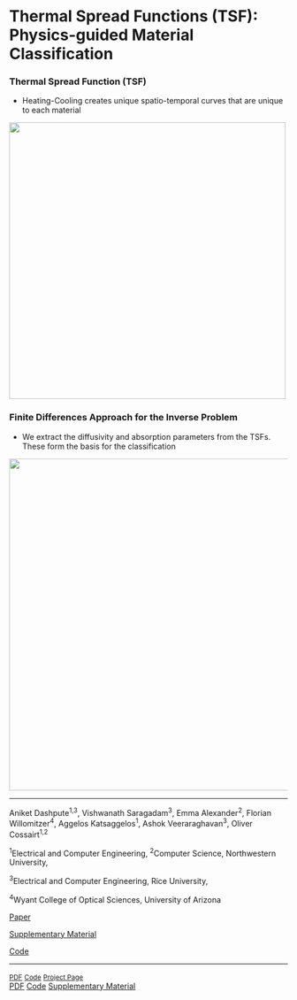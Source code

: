 # Thermal Spread Functions (TSF): Physics-guided Material Classification

### Thermal Spread Function (TSF)

- Heating-Cooling creates unique spatio-temporal curves that are unique to each material

<p float="middle">
  <img src="https://github.com/aniketdashpute/TSF/assets/52461513/041d3de1-faf4-4059-8aca-8082ad814138" width = 500/>
</p>

### Finite Differences Approach for the Inverse Problem

- We extract the diffusivity and absorption parameters from the TSFs. These form the basis for the classification

<p float="middle">
  <img src="https://github.com/aniketdashpute/TSF/assets/52461513/5b42c069-efa1-4bbd-a591-afbd5905c609" width = 600/>
</p>

------------------------------

Aniket Dashpute<sup>1,3</sup>, Vishwanath Saragadam<sup>3</sup>, Emma Alexander<sup>2</sup>, Florian Willomitzer<sup>4</sup>, Aggelos Katsaggelos<sup>1</sup>, Ashok Veeraraghavan<sup>3</sup>, Oliver Cossairt<sup>1,2</sup>

<sup>1</sup>Electrical and Computer Engineering, <sup>2</sup>Computer Science, Northwestern University,

<sup>3</sup>Electrical and Computer Engineering, Rice University,

<sup>4</sup>Wyant College of Optical Sciences, University of Arizona


[Paper](https://openaccess.thecvf.com/content/CVPR2023/papers/Dashpute_Thermal_Spread_Functions_TSF_Physics-Guided_Material_Classification_CVPR_2023_paper.pdf)

[Supplementary Material](https://openaccess.thecvf.com/content/CVPR2023/supplemental/Dashpute_Thermal_Spread_Functions_CVPR_2023_supplemental.pdf)

[Code](https://github.com/aniketdashpute/TSF)

------------------------------

<div class="links">
      <a href="https://openaccess.thecvf.com/content/CVPR2023/papers/Dashpute_Thermal_Spread_Functions_TSF_Physics-Guided_Material_Classification_CVPR_2023_paper.pdf" class="btn btn-lg z-depth-0" role="button" target="_blank" style="font-size:12px;">PDF</a>
      <a href="https://github.com/aniketdashpute/TSF" class="btn btn-lg" role="button" target="_blank" style="font-size:12px;">Code</a>
      <a href="https://aniketdashpute.github.io/TSF/" class="btn btn-lg" role="button" target="_blank" style="font-size:12px;">Project Page</a>
</div>

<div class="btn-group btn-group-lg">
  <a href="https://openaccess.thecvf.com/content/CVPR2023/papers/Dashpute_Thermal_Spread_Functions_TSF_Physics-Guided_Material_Classification_CVPR_2023_paper.pdf" class="btn btn-primary" role="button" target="_blank">PDF</a>
  <a href="https://github.com/aniketdashpute/TSF" class="btn btn-primary" role="button" target="_blank">Code</a>
  <a href="https://openaccess.thecvf.com/content/CVPR2023/supplemental/Dashpute_Thermal_Spread_Functions_CVPR_2023_supplemental.pdf" class="btn btn-primary" role="button" target="_blank" >Supplementary Material</a>
</div>

